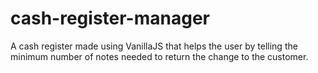 # cash-register-manager
 A cash register made using VanillaJS that helps the user by telling the minimum number of notes needed to return the change to the customer.
